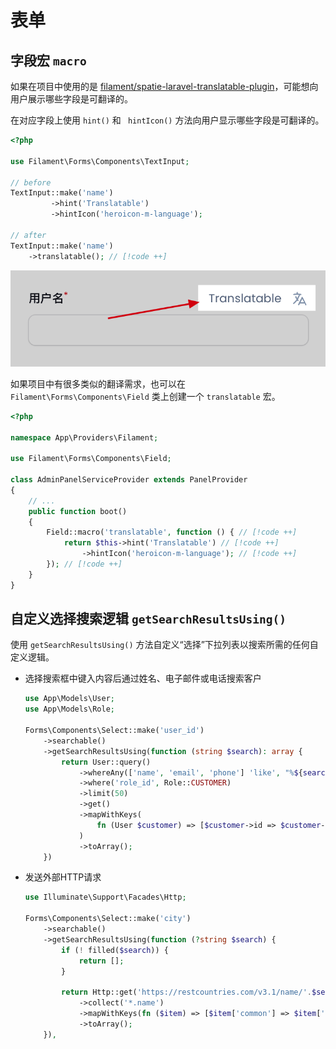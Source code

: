 # 表单

## 字段宏 `macro`

如果在项目中使用的是 [filament/spatie-laravel-translatable-plugin](https://github.com/filamentphp/spatie-laravel-translatable-plugin)，可能想向用户展示哪些字段是可翻译的。


在对应字段上使用 `hint()` 和 ` hintIcon()` 方法向用户显示哪些字段是可翻译的。

```php
<?php

use Filament\Forms\Components\TextInput;

// before
TextInput::make('name')
         ->hint('Translatable')
         ->hintIcon('heroicon-m-language');

// after
TextInput::make('name')
    ->translatable(); // [!code ++]
```

![](images/form-builder/form-field-macro.png)

如果项目中有很多类似的翻译需求，也可以在 `Filament\Forms\Components\Field` 类上创建一个 `translatable` 宏。

```php
<?php

namespace App\Providers\Filament;

use Filament\Forms\Components\Field;

class AdminPanelServiceProvider extends PanelProvider
{
    // ...
    public function boot()
    {
        Field::macro('translatable', function () { // [!code ++]
            return $this->hint('Translatable') // [!code ++]
                ->hintIcon('heroicon-m-language'); // [!code ++]
        }); // [!code ++]
    }
}
```

## 自定义选择搜索逻辑 `getSearchResultsUsing()`

使用 `getSearchResultsUsing()` 方法自定义“选择”下拉列表以搜索所需的任何自定义逻辑。

- 选择搜索框中键入内容后通过姓名、电子邮件或电话搜索客户

    ```php
    use App\Models\User;
    use App\Models\Role;

    Forms\Components\Select::make('user_id')
        ->searchable()
        ->getSearchResultsUsing(function (string $search): array {
            return User::query()
                ->whereAny(['name', 'email', 'phone'] 'like', "%${search}%")
                ->where('role_id', Role::CUSTOMER)
                ->limit(50)
                ->get()
                ->mapWithKeys(
                    fn (User $customer) => [$customer->id => $customer->name]
                )
                ->toArray();
        })
    ```
  
- 发送外部HTTP请求

  ```php
  use Illuminate\Support\Facades\Http;

  Forms\Components\Select::make('city')
      ->searchable()
      ->getSearchResultsUsing(function (?string $search) {
          if (! filled($search)) {
              return [];
          }

          return Http::get('https://restcountries.com/v3.1/name/'.$search)
              ->collect('*.name')
              ->mapWithKeys(fn ($item) => [$item['common'] => $item['official']])
              ->toArray();
      }),
  ```
